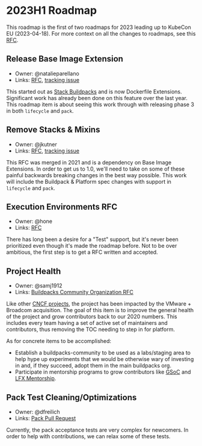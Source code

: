 # 2023H1 Roadmap

This roadmap is the first of two roadmaps for 2023 leading up to KubeCon EU (2023-04-18). For more context on all the changes to roadmaps, see this [RFC](https://github.com/buildpacks/rfcs/blob/main/text/0118-2023H1-roadmap.md).

## Release Base Image Extension
* Owner: @natalieparellano 
* Links: [RFC](https://github.com/buildpacks/rfcs/blob/main/text/0105-dockerfiles.md), [tracking issue](https://github.com/buildpacks/rfcs/issues/224)

This started out as [Stack Buildpacks](https://github.com/buildpacks/rfcs/blob/main/text/0069-stack-buildpacks.md) and is now Dockerfile Extensions. Significant work has already been done on this feature over the last year. This roadmap item is about seeing this work through with releasing phase 3 in both `lifecycle` and `pack`.

## Remove Stacks & Mixins
* Owner: @jkutner
* Links: [RFC](https://github.com/buildpacks/rfcs/blob/main/text/0096-remove-stacks-mixins.md), [tracking issue](https://github.com/buildpacks/rfcs/issues/219)

This RFC was merged in 2021 and is a dependency on Base Image Extensions. In order to get us to 1.0, we'll need to take on some of these painful backwards breaking changes in the best way possible. This work will include the Buildpack & Platform spec changes with support in `lifecycle` and `pack`.

## Execution Environments RFC
* Owner: @hone
* Links: [RFC](https://github.com/buildpacks/rfcs/pull/274)

There has long been a desire for a "Test" support, but it's never been prioritized even though it's made the roadmap before. Not to be over ambitious, the first step is to get a RFC written and accepted.

## Project Health
* Owner: @samj1912
* Links: [Buildpacks Community Organization RFC](https://github.com/buildpacks/rfcs/pull/273)

Like other [CNCF projects](https://github.com/cncf/toc/issues?q=is%3Aissue+sort%3Aupdated-desc+%22health+of%22+-label%3A%22project+onboarding%22+-label%3A%22sandbox%22+), the project has been impacted by the VMware + Broadcom acquisition. The goal of this item is to improve the general health of the project and grow contributors back to our 2020 numbers. This includes every team having a set of active set of maintainers and contributors, thus removing the TOC needing to step in for platform.

As for concrete items to be accomplished:

* Establish a buildpacks-community to be used as a labs/staging area to help hype up experiments that we would be otherwise wary of investing in and, if they succeed, adopt them in the main buildpacks org.
* Participate in mentorship programs to grow contributors like [GSoC](https://summerofcode.withgoogle.com/) and [LFX Mentorship](https://lfx.linuxfoundation.org/tools/mentorship/).

## Pack Test Cleaning/Optimizations
* Owner: @dfreilich
* Links: [Pack Pull Request](https://github.com/buildpacks/pack/pull/1498)

Currently, the pack acceptance tests are very complex for newcomers. In order to help with contributions, we can relax some of these tests.

